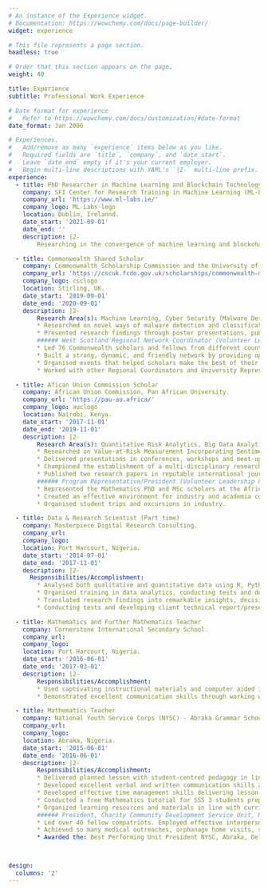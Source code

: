 ```yaml
---
# An instance of the Experience widget.
# Documentation: https://wowchemy.com/docs/page-builder/
widget: experience

# This file represents a page section.
headless: true

# Order that this section appears on the page.
weight: 40

title: Experience
subtitle: Professional Work Experience

# Date format for experience
#   Refer to https://wowchemy.com/docs/customization/#date-format
date_format: Jan 2006

# Experiences.
#   Add/remove as many `experience` items below as you like.
#   Required fields are `title`, `company`, and `date_start`.
#   Leave `date_end` empty if it's your current employer.
#   Begin multi-line descriptions with YAML's `|2-` multi-line prefix.
experience:
  - title: PhD Researcher in Machine Learning and Blockchain Technology
    company: SFI Center for Research Training in Machine Learning (ML-LABS)
    company_url: 'https://www.ml-labs.ie/'
    company_logo: ML-Labs-logo
    location: Dublin, Irelannd.
    date_start: '2021-09-01'
    date_end: ''
    description: |2-
        Researching in the convergence of machine learning and blockchain technology in finance. 

  - title: Commonwealth Shared Scholar
    company: Commonwealth Scholarship Commission and the University of Stirling, UK.
    company_url: 'https://cscuk.fcdo.gov.uk/scholarships/commonwealth-masters-scholarships/'
    company_logo: csclogo
    location: Stirling, UK.
    date_start: '2019-09-01'
    date_end: '2020-09-01'
    description: |2-
        Research Area(s): Machine Learning, Cyber Security (Malware Detection), FinTech.
        * Researched on novel ways of malware detection and classification using machine learning algorithms.
        * Presented research findings through poster presentations, publications and academic talks.
        ###### West Scotland Regional Network Coordinator (Volunteer Leadership Position)
        * Led 76 Commonwealth scholars and fellows from different countries across 5 UK universities.
        * Built a strong, dynamic, and friendly network by providing opportunities for interaction between Scholars
        * Organised events that helped scholars make the best of their stay in the UK.
        * Worked with other Regional Coordinators and University Representatives

  - title: Afican Union Commission Scholar
    company: African Union Commission, Pan African University.
    company_url: 'https://pau-au.africa/'
    company_logo: auclogo
    location: Nairobi, Kenya.
    date_start: '2017-11-01'
    date_end: '2019-11-01'
    description: |2-
        Research Area(s): Quantitative Risk Analytics, Big Data Analytics, Machine Learning, Financial Modelling.
        * Researched on Value-at-Risk Measurement Incorporating Sentiments from Financial Tweets for Risk Analysis of Nigerian Banks.
        * Delivered presentations in conferences, workshops and meet-ups, as a way of communicating my findings.
        * Championed the establishment of a multi-disciplinary research team developing innovative solutions to African challenges with the help of Mathematics, Artificial Intelligence and Data Science.
        * Published two research papers in reputable international journals.
        ###### Program Representative/President (Volunteer Leadership Position)
        * Represented the Mathematics PhD and MSc scholars at the African Union Commission and PAUSTI directorate. 
        * Created an effective environment for industry and academia collaboration.
        * Organised student trips and excursions in industry.

  - title: Data & Research Scientist (Part time)
    company: Masterpiece Digital Research Consulting.
    company_url: 
    company_logo: 
    location: Port Harcourt, Nigeria.
    date_start: '2014-07-01'
    date_end: '2017-11-01'
    description: |2-
      Responsibilities/Accomplishment:
        * Analysed both qualitative and quantitative data using R, Python, SPSS, MS Excel, EViews, etc.
        * Organised training in data analytics, conducting tests and developing client technical report.
        * Translated research findings into remarkable insights, decisions and actions. 
        * Conducting tests and developing client technical report/presentation using captivating descriptive statistics and computer aided instruction.

  - title: Mathematics and Further Mathematics Teacher
    company: Cornerstone International Secondary School.
    company_url: 
    company_logo: 
    location: Port Harcourt, Nigeria.
    date_start: '2016-06-01'
    date_end: '2017-03-01'
    description: |2-
        Responsibilities/Accomplishment:
        * Used captivating instructional materials and computer aided instruction in teaching and learning situations.
        * Demonstrated excellent communication skills through working with parents/guardians, students and colleagues.

  - title: Mathematics Teacher
    company: National Youth Service Corps (NYSC) - Abraka Grammar School
    company_url: 
    company_logo: 
    location: Abraka, Nigeria.
    date_start: '2015-06-01'
    date_end: '2016-06-01'
    description: |2-
        Responsibilities/Accomplishment:
        * Delivered planned lesson with student-centred pedagogy in line with curriculum objectives.
        * Developed excellent verbal and written communication skills as a teacher, interacting with colleagues, young students and their parents.
        * Developed effective time management skills delivering lesson plans to a tight schedule.
        * Conducted a free Mathematics tutorial for SSS 3 students preparing for WASSCE.
        * Organized learning resources and materials in line with curriculum objectives. 
        ###### President, Charity Community Development Service Unit, NYSC. (Volunteer Leadership Position)
        * Led over 40 fellow compatriots. Employed effective interpersonal skills and team work spirit.
        * Achieved so many medical outreaches, orphanage home visits, sensitizations, donations, among others.
        * Awarded the: Best Performing Unit President NYSC, Abraka, Delta State.



design:
  columns: '2'
---
```

